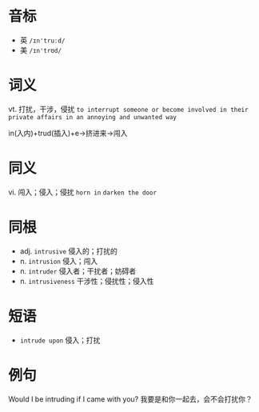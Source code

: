# 音标

- 英 `/ɪn'truːd/`
- 美 `/ɪn'trʊd/`

# 词义

vt. 打扰，干涉，侵扰
`to interrupt someone or become involved in their private affairs in an annoying and unwanted way`



in(入内)+trud(插入)+e→挤进来→闯入

# 同义

vi. 闯入；侵入；侵扰
`horn in` `darken the door`

# 同根

- adj. `intrusive` 侵入的；打扰的
- n. `intrusion` 侵入；闯入
- n. `intruder` 侵入者；干扰者；妨碍者
- n. `intrusiveness` 干涉性；侵扰性；侵入性

# 短语

- `intrude upon` 侵入；打扰

# 例句

Would I be intruding if I came with you?
我要是和你一起去，会不会打扰你？


